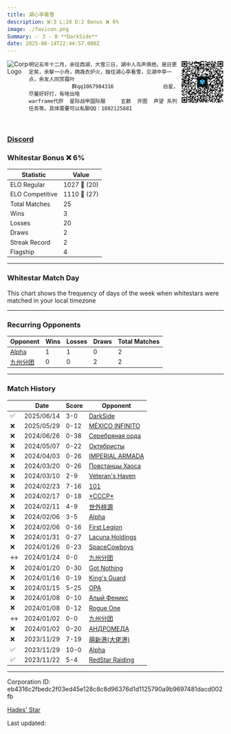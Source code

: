 ```yaml
---
title: ​湖心亭看雪
description: W:3 L:20 D:2 Bonus ❌ 6%
image: ./favicon.png
Summary: ✅ 3 - 0 **DarkSide**
date: 2025-06-14T22:44:57.000Z
---
```

<head>
<link rel="icon" type="image/x-icon" href="./favicon.ico">
</head>
<img align="left" width="50" height="50" src="./favicon.ico" alt="Corp Logo"><img align="right" width="100" height="100" src="./qr.png" alt="QR Code">

```
明记五年十二月，余往西湖，大雪三日，湖中人鸟声俱绝。是日更定矣，余拏一小舟，拥毳衣炉火，独往湖心亭看雪，见湖中亭一点，余友人同赏霜叶   
              群qq1067984316                白星，尽量好好打，有啥出啥             
warframe代肝  星际战甲国际服     玄骸  开图  声望 系列任务等。具体需要可以私聊QQ：1802125881
```
<br>

### [Discord](https://discord.gg/https://discord.gg/yf6cZcBq)
### Whitestar Bonus ❌ 6%

| Statistic | Value |
| --- | --- |
| ELO Regular | 1027 🔺  (20)|
| ELO Competitive | 1110 🔺  (27)|
| Total Matches | 25 |
| Wins | 3 |
| Losses | 20 |
| Draws | 2 |
| Streak Record | 2 |
| Flagship | 4 |

---

### Whitestar Match Day

This chart shows the frequency of days of the week when whitestars were matched in your local timezone

<!-- Load Chart.js from jsDelivr CDN -->
<script src="https://cdn.jsdelivr.net/npm/chart.js@4.0.1"></script>

<!-- Create a canvas element where the chart will be rendered -->
<canvas id="myChart" width="400" height="200"></canvas>

<!-- JavaScript code to render the bar chart -->
<script>
    document.addEventListener("DOMContentLoaded", function() {
        // Ensure scanTime is an array; if empty, handle accordingly
        let timestamps = [1749509097,1748117563,1718958049,1714640866,1711725417,1710474545,1709653066,1708216738,1707712194,1707236010,1706755086,1706754184,1706282370,1705831299,1705703405,1705334252,1704942387,1704897609,1704252520,1704249102,1703779391,1703774581,1700827888,1700827587,1700209666];

        const fontColor = 'rgba(64, 128, 160, 1)';

        // Function to convert Unix timestamps to day of the week (0=Sunday, 6=Saturday)
        function getDayOfWeek(timestamp) {
            return new Date(timestamp * 1000).getDay();
        }

        // Initialize an array to count occurrences for each day of the week
        let dayCounts = [0, 0, 0, 0, 0, 0, 0];

        // Populate the dayCounts array based on the scanTime data
        timestamps.forEach(ts => {
            let dayOfWeek = getDayOfWeek(ts);
            dayCounts[dayOfWeek]++;
        });

        // Chart.js configuration for the bar chart
        const data = {
            labels: ['Sunday', 'Monday', 'Tuesday', 'Wednesday', 'Thursday', 'Friday', 'Saturday'],
            datasets: [{
                data: dayCounts,
                backgroundColor: [
                    'rgba(0, 191, 255, 0.2)',   // Deep Sky Blue (Sunday)
                    'rgba(135, 206, 250, 0.2)', // Light Sky Blue (Monday)
                    'rgba(173, 216, 230, 0.2)', // Light Blue (Tuesday)
                    'rgba(214, 236, 243, 0.2)', // Custom light blue (Wednesday)
                    'rgba(173, 216, 230, 0.2)', // Light Blue (Thursday)
                    'rgba(135, 206, 250, 0.2)', // Light Sky Blue (Friday)
                    'rgba(0, 191, 255, 0.2)'    // Deep Sky Blue (Saturday)
                ],
                borderColor: [
                    'rgba(0, 191, 255, 1)',
                    'rgba(135, 206, 250, 1)',
                    'rgba(173, 216, 230, 1)',
                    'rgba(214, 236, 243, 1)',
                    'rgba(173, 216, 230, 1)',
                    'rgba(135, 206, 250, 1)',
                    'rgba(0, 191, 255, 1)'
                ],
                borderWidth: 1,
                minBarLength: 5
            }]
        };

        const config = {
            type: 'bar',
            data: data,
            options: {
                scales: {
                    y: {
                        beginAtZero: true,
                        ticks: {
                            stepSize: 1,
                            color: fontColor
                        },
                        grid: {
                            color: 'rgba(255, 255, 255, 0.2)'
                        }
                    },
                    x: {
                        ticks: {
                            color: fontColor
                        },
                        grid: {
                            display: false 
                        }
                    }
                },
                plugins: {
                    legend: {
                        display: false
                    }
                }
            }
        };

        // Render the chart
        const ctx = document.getElementById('myChart').getContext('2d');
        const myChart = new Chart(ctx, config);
    });
</script>
    
---
### Recurring Opponents

| Opponent | Wins | Losses | Draws | Total Matches |
| --- | --- | --- | --- | --- |
| [Alpha](https://ws.tsl.rocks/corp/accb87a59c1f019d1be37fa2b19ae2aeb35c4a995d1d621a8e987065cd1328fe/) | 1 | 1 | 0 | 2 |
| [九州分团](https://ws.tsl.rocks/corp/e7374c31c95ba96f5c59c7c1de632517dd4cec2d4680e25e7f34d077133e4d4f/) | 0 | 0 | 2 | 2 |

---
### Match History

|  | Date | Score | Opponent |
| --- | --- | --- | --- |
| ✅ | 2025/06/14 | 3-0 | [DarkSide](https://ws.tsl.rocks/corp/a05d1feeae198a1f2ef98606bf83fdfa2254f2ac62f3db20cd5b09449257b8cd/) |
| ❌ | 2025/05/29 | 0-12 | [MÉXICO INFINITO](https://ws.tsl.rocks/corp/a9fbdd48477b87a054dbd804eef12ae08bc6e02798cd8990b08c4a9803d8f9d8/) |
| ❌ | 2024/06/26 | 0-38 | [Серебряная орда](https://ws.tsl.rocks/corp/8d4aad97eccabbf26608245f090064005878474e1712d6b08f7328df6075450d/) |
| ❌ | 2024/05/07 | 0-22 | [Октябристы](https://ws.tsl.rocks/corp/04bc2e393574e6987401e2851108ad114745016e9bec7b70cb49fc31d1981496/) |
| ❌ | 2024/04/03 | 0-26 | [IMPERIAL ARMADA](https://ws.tsl.rocks/corp/0c33734edc95a1bac88a9df7e0853a3bd835ea682673f097db1c75d6bb14c8da/) |
| ❌ | 2024/03/20 | 0-26 | [Повстанцы Хаоса](https://ws.tsl.rocks/corp/1358877fcc123cef74de06c83a943f27a7fad0ab6d20989f767ce88d4d195ace/) |
| ❌ | 2024/03/10 | 2-9 | [Veteran's Haven](https://ws.tsl.rocks/corp/254fdc629bae81f3b0ca69160e0b6e34bd81993e755e4fb5ddedd1533038a683/) |
| ❌ | 2024/02/23 | 7-16 | [101](https://ws.tsl.rocks/corp/6b4681e994e78199b26297184be90aaf1928c04f6323f02fc316d25729e121e6/) |
| ❌ | 2024/02/17 | 0-18 | [\*СССР\*](https://ws.tsl.rocks/corp/65faf5c743dd419a1573d1c665f229a41f1724e27d160e5d2b01a4417a707e0e/) |
| ❌ | 2024/02/11 | 4-9 | [世外桃源](https://ws.tsl.rocks/corp/7692df8056cb0736bfc429336e43c74a12d3a237305a08cef10617650dc020db/) |
| ❌ | 2024/02/06 | 3-5 | [Alpha](https://ws.tsl.rocks/corp/accb87a59c1f019d1be37fa2b19ae2aeb35c4a995d1d621a8e987065cd1328fe/) |
| ❌ | 2024/02/06 | 0-16 | [First Legion](https://ws.tsl.rocks/corp/19925189a09925ee428220f600fcf721d71905103c1af9e2aa8e7e3b171a1a38/) |
| ❌ | 2024/01/31 | 0-27 | [Lacuna Holdings](https://ws.tsl.rocks/corp/17f4ece94ed033805ed258868416020d302254e2e3becbd1e25381be7933be76/) |
| ❌ | 2024/01/26 | 0-23 | [SpaceCowboys](https://ws.tsl.rocks/corp/e6bb3b9dcc40ad7f7c82fd0f7164a99fa6264c05a186ed9f33011a7f315ca507/) |
| ↔️ | 2024/01/24 | 0-0 | [九州分团](https://ws.tsl.rocks/corp/e7374c31c95ba96f5c59c7c1de632517dd4cec2d4680e25e7f34d077133e4d4f/) |
| ❌ | 2024/01/20 | 0-30 | [Got Nothing](https://ws.tsl.rocks/corp/ea7879fd9cbed37b260ec2bf39339786942fb34216036a90e107ba525f5924e1/) |
| ❌ | 2024/01/16 | 0-19 | [King's Guard](https://ws.tsl.rocks/corp/39833a864277b04f9bad126a54a03bfa2c9f9473d3e504b3579cbdc18a4d7e75/) |
| ❌ | 2024/01/15 | 5-25 | [OPA](https://ws.tsl.rocks/corp/e80002cbc38034342376acee2274117d3b6150fce2d47bbd1dbf75cd06d8e258/) |
| ❌ | 2024/01/08 | 0-10 | [Алый Феникс](https://ws.tsl.rocks/corp/ef2a58ee1052c616143ee1bf5e380609a7c061c603d10775b81563869a44433f/) |
| ❌ | 2024/01/08 | 0-12 | [Rogue One](https://ws.tsl.rocks/corp/7ae9b210fd68f3dfa93682a1191388e569dc54fe9d762f02110cd7ac9c1d4477/) |
| ↔️ | 2024/01/02 | 0-0 | [九州分团](https://ws.tsl.rocks/corp/e7374c31c95ba96f5c59c7c1de632517dd4cec2d4680e25e7f34d077133e4d4f/) |
| ❌ | 2024/01/02 | 0-20 | [АНДРОМЕДА](https://ws.tsl.rocks/corp/1e4e3bc5f21c0b6cd362f404b88f09e18e26a8c0134a31015d6d7577a7230dc9/) |
| ❌ | 2023/11/29 | 7-19 | [萌新港\(大佬港\)](https://ws.tsl.rocks/corp/e6d9b9da7a037e3572cb594dfeba7b282b66509228c9f4f1b2138f873caa3cf3/) |
| ✅ | 2023/11/29 | 10-0 | [Alpha](https://ws.tsl.rocks/corp/accb87a59c1f019d1be37fa2b19ae2aeb35c4a995d1d621a8e987065cd1328fe/) |
| ✅ | 2023/11/22 | 5-4 | [RedStar Raiding](https://ws.tsl.rocks/corp/83a1c4f1576eec7dce037eb5b64b2455ca3affb9d3072108c5d4d3eba88b4570/) |

---
Corporation ID: eb4316c2fbedc2f03ed45e128c8c8d96376d1d1125790a9b9697481dacd002fb

[Hades' Star](https://www.hadesstar.com)
<script src="/assets/localtime.js"></script>
<div>
  Last updated: <span class="last-updated-date" data-unix-time="1749941097"></span>
</div>